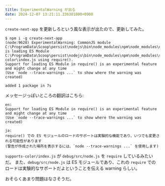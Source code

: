 ```yaml
---
title: ExperimentalWarning が出る
date: 2024-12-07 13:21:11.236381800+0900
---
```


`create-next-app` を更新しろという風な表示が出たので、更新してみた。

    $ npm i -g create-next-app
    (node:9628) ExperimentalWarning: CommonJS module C:\ProgramData\Scoop\persist\nodejs\bin\node_modules\npm\node_modules\debug\src\node.js is loading ES Module C:\ProgramData\Scoop\persist\nodejs\bin\node_modules\npm\node_modules\supports-color\index.js using require().
    Support for loading ES Module in require() is an experimental feature and might change at any time
    (Use `node --trace-warnings ...` to show where the warning was created)

    added 1 package in 7s

メッセージっぽいところの翻訳はこちら:

    en:
    Support for loading ES Module in require() is an experimental feature and might change at any time
    (Use `node --trace-warnings ...` to show where the warning was created)

    ja:
    require() での ES モジュールのロードのサポートは実験的な機能であり、いつでも変更される可能性があります
    (警告が作成された場所を表示するには、`node --trace-warnings ...` を使用します)

`supports-color/index.js` が `debug/src/node.js` を `require` しているみたいだ。
また、`debug/src/node.js` は ES モジュールであり、これの `require` でのロードは実験的なサポートだよということを伝える warning らしい。

おそらくあまり問題はなさそうだ。
